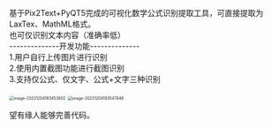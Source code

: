 基于Pix2Text+PyQT5完成的可视化数学公式识别提取工具，可直接提取为LaxTex、MathML格式。  
也可仅识别文本内容（准确率低）  
--------------开发功能--------------  
1.用户自行上传图片进行识别  
2.使用内置截图功能进行截图识别  
3.支持仅公式、仅文字、公式+文字三种识别  

<img src="C:\Users\liuwang\Desktop\README.assets\image-20231204183453802.png" alt="image-20231204183453802" style="zoom: 50%;" />

<img src="C:\Users\liuwang\Desktop\README.assets\image-20231204183547448.png" alt="image-20231204183547448" style="zoom:50%;" />

望有缘人能够完善代码。
